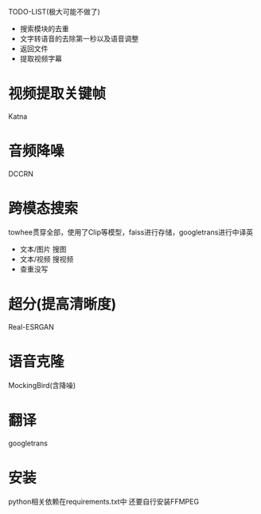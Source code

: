 TODO-LIST(极大可能不做了)
- 搜索模块的去重
- 文字转语音的去除第一秒以及语音调整
- 返回文件
- 提取视频字幕

# 视频提取关键帧
Katna
# 音频降噪
DCCRN
# 跨模态搜索
towhee贯穿全部，使用了Clip等模型，faiss进行存储，googletrans进行中译英
- 文本/图片 搜图
- 文本/视频 搜视频
- 查重没写
# 超分(提高清晰度)
Real-ESRGAN
# 语音克隆
MockingBird(含降噪)
# 翻译
googletrans


# 安装
python相关依赖在requirements.txt中
还要自行安装FFMPEG